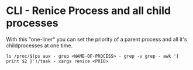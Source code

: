 # CLI - Renice Process and all child processes



With this "one-liner" you can set the priority of a parent process and all it's childprocesses at one time.
<!--more-->
```
ls /proc/$(ps aux - grep <NAME-OF-PROCESS> - grep -v grep - awk '{ print $2 }')/task - xargs renice <PRIO>
```



